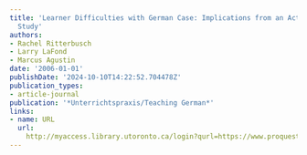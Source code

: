```yaml
---
title: 'Learner Difficulties with German Case: Implications from an Action Research
  Study'
authors:
- Rachel Ritterbusch
- Larry LaFond
- Marcus Agustin
date: '2006-01-01'
publishDate: '2024-10-10T14:22:52.704478Z'
publication_types:
- article-journal
publication: '*Unterrichtspraxis/Teaching German*'
links:
- name: URL
  url: 
    http://myaccess.library.utoronto.ca/login?qurl=https://www.proquest.com/docview/62020430?accountid=14771&bdid=38382&_bd=KOqv1Y7RUzOQBBxrmfrlc53%2Ft%2BA%3D
---
```

